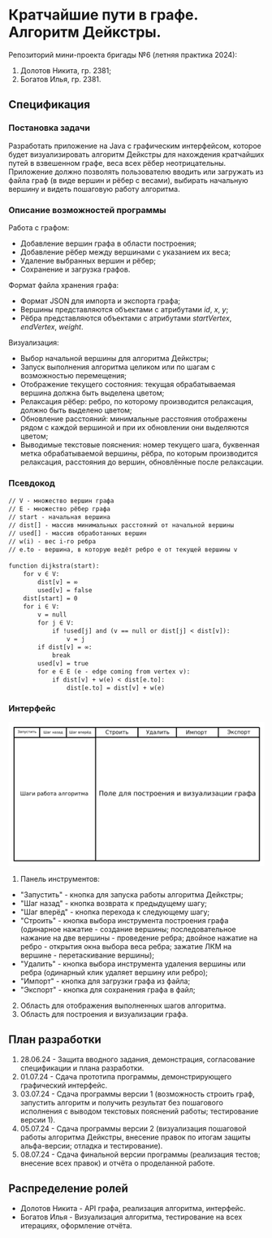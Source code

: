 
# Кратчайшие пути в графе. Алгоритм Дейкстры.

Репозиторий мини-проекта бригады №6 (летняя практика 2024):

1. Долотов Никита, гр. 2381;
2. Богатов Илья, гр. 2381. 

## Спецификация

### Постановка задачи

Разработать приложение на Java с графическим интерфейсом, которое будет визуализировать алгоритм Дейкстры для нахождения кратчайших путей в взвешенном графе, веса всех рёбер неотрицательны. Приложение должно позволять пользователю вводить или загружать из файла граф (в виде вершин и рёбер с весами), выбирать начальную вершину и видеть пошаговую работу алгоритма.

### Описание возможностей программы

Работа с графом:
* Добавление вершин графа в области построения;
* Добавление рёбер между вершинами с указанием их веса;
* Удаление выбранных вершин и рёбер;
* Сохранение и загрузка графов.

Формат файла хранения графа:
* Формат JSON для импорта и экспорта графа;
* Вершины представляются объектами с атрибутами *id*, *x*, *y*;
* Рёбра представляются объектами с атрибутами *startVertex*, *endVertex*, *weight*.

Визуализация:
* Выбор начальной вершины для алгоритма Дейкстры;
* Запуск выполнения алгоритма целиком или по шагам с возможностью перемещения;
* Отображение текущего состояния: текущая обрабатываемая вершина должна быть выделена цветом;
* Релаксация рёбер: ребро, по которому производится релаксация, должно быть выделено цветом;
* Обновление расстояний: минимальные расстояния отображены рядом с каждой вершиной и при их обновлении они выделяются цветом;
* Выводимые текстовые пояснения: номер текущего шага, буквенная метка обрабатываемой вершины, рёбра, по которым производится релаксация, расстояния до вершин, обновлённые после релаксации.

### Псевдокод

```
// V - множество вершин графа
// E - множество рёбер графа
// start - начальная вершина
// dist[] - массив минимальных расстояний от начальной вершины
// used[] - массив обработанных вершин
// w(i) - вес i-го ребра
// e.to - вершина, в которую ведёт ребро e от текущей вершины v

function dijkstra(start):
    for v ∈ V:
        dist[v] = ∞
        used[v] = false
    dist[start] = 0
    for i ∈ V:
        v = null
        for j ∈ V:
            if !used[j] and (v == null or dist[j] < dist[v]):
                v = j
        if dist[v] = ∞:
            break
        used[v] = true
        for e ∈ E (e - edge coming from vertex v):
            if dist[v] + w(e) < dist[e.to]:
                dist[e.to] = dist[v] + w(e)
```

### Интерфейс

![img](doc_images/InterfaceSketch.png)

1. Панель инструментов:
* "Запустить" - кнопка для запуска работы алгоритма Дейкстры;
* "Шаг назад" - кнопка возврата к предыдущему шагу;
* "Шаг вперёд" - кнопка перехода к следующему шагу;
* "Строить" - кнопка выбора инструмента построения графа (одинарное нажатие - создание вершины; последовательное нажание на две вершины - проведение ребра; двойное нажатие на ребро - открытия окна выбора веса ребра; зажатие ЛКМ на вершине - перетаскивание вершины);
* "Удалить" - кнопка выбора инструмента удаления вершины или ребра (одинарный клик удаляет вершину или ребро);
* "Импорт" - кнопка для загрузки графа из файла;
* "Экспорт" - кнопка для сохранения графа в файл;

2. Область для отображения выполненных шагов алгоритма.
3. Область для построения и визуализации графа.

## План разработки

1. 28.06.24 - Защита вводного задания, демонстрация, согласование спецификации и плана разработки.
2. 01.07.24 - Сдача прототипа программы, демонстрирующего графический интерфейс.
3. 03.07.24 - Сдача программы версии 1 (возможность строить граф, запустить алгоритм и получить результат без пошагового исполнения с выводом текстовых пояснений работы; тестирование версии 1).
4. 05.07.24 - Сдача программы версии 2 (визуализация пошаговой работы алгоритма Дейкстры, внесение правок по итогам защиты альфа-версии; отладка и тестирование).
5. 08.07.24 - Сдача финальной версии программы (реализация тестов; внесение всех правок) и отчёта о проделанной работе.

## Распределение ролей

* Долотов Никита - API графа, реализация алгоритма, интерфейс.
* Богатов Илья - Визуализация алгоритма, тестирование на всех итерациях, оформление отчёта.

